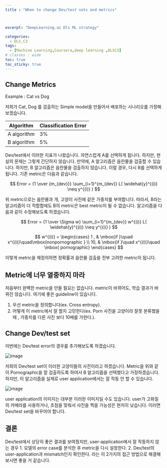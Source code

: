 ```yaml
---
title : "When to change Dev/test sets and metrics"



excerpt: "DeepLearning.ai Dls ML strategy"

categories:
  - DLS_C3
tags:
  - [Machine Learning,Coursera,deep learning ,DLSC3]
# classes : wide
toc: true
toc_sticky: true
---
```

## Change Metrics

Example : Cat vs Dog

저희가 Cat, Dog 를 검출하는 Simple model을 만들어서 배포하는 시나리오를 가정해보겠습니다. 

| Algorithm   | Classification Error |
| ----------- | -------------------- |
| A algorithm | 3%                   |
| B algorithm | 5%                   |

Dev/test에서 이러한 지표가 나왔습니다. 자연스럽게 A를 선택하게 됩니다. 하지만, 현실의 문제는 그렇게 간단하지 않습니다. 만약에, A 알고리즘은  음란물을 검출할 수 있습니다. 하지만, B 알고리즘은 음란물을 검출하지 않습니다. 이럴 경우, 다시 B를 선택하게 됩니다.  기존 metric은 다음과 같습니다.

$$ Error = {1 \over {m_{dev}}} \sum_{i=1}^{m_{dev}} L( \widehat{y}^{(i)} \neq y^{(i)} ) $$ 

위 metric으로는 음란물과 개, 고양이 사진에 같은 가중치를 부여합니다. 따라서, B라는 알고리즘이 더 적합함에도 B의 metric은 best metric이 될 수 없습니다. 알고리즘을 다음과 같이 수정해보도록 하겠습니다.



$$ Error = {1 \over \Sigma w} \sum_{i=1}^{m_{dev}} w^{(i)} L( \widehat{y}^{(i)} \neq y^{(i)} ) $$ 

$$ w^{(i)} =  \begin{cases} 1 ,  & \mbox{if  }\quad x^{(i)}\quad\mbox{nonpornographic } \\ 10, & \mbox{if  }\quad x^{(i)}\quad \mbox{	pornographic} \end{cases} $$

이렇게 metric을 재정의하면 정확률과 음란물 검출을 전부 고려한 metric이 됩니다.



## Metric에 너무 열중하지 마라

처음부터 완벽한 metric을 만들 필요는 없습니다. metric이 바뀌어도, 학습 결과가 바뀌진 않습니다. 여기에 좋은 guideline이 있습니다.

1. 우선 metric을 정의합니다(ex. Cross entropy).
2. 어떻게 이 metric에서 잘 할지 고민한다(ex. Porn 사진을 고양이라 잘못 분류했을때 ,  가중치를 다른 사진 보다 10배를 가한다.).



## Change Dev/test set

이번에는 Dev/test error의 경우를 추가해보도록 하겠습니다.

![image](https://user-images.githubusercontent.com/50165842/144239085-3845a0ce-b07c-4cc0-a2b2-bc63779f7e80.png)

저희의  Dev/test set이 이러한 고양이들의 사진이라고 하겠습니다. Metric을 위와 같이 Pornographic을 잘 검출하도록 하여서 B 알고리즘을 선택했다고 가정하겠습니다. 하지만, 이 알고리즘을 실제로 user application에서는 잘 작동 안 할 수 있습니다.

![image](https://user-images.githubusercontent.com/50165842/144239316-75995f59-7f6e-42bd-8cf1-f80fdd895bb4.png)

user application의 이미지는 대부분 이러한 이미지일 수도 있습니다. user가 고화질의 카메라를 사용하거나, 초점을 맞춰서 사진을 찍을 가능성은 현저히 낮습니다. 이러면 Dev/test set을 바꾸어야 합니다.

## 결론

Dev/test에서 상당히 좋은 결과를 보여줬지만,  user-application에서 잘 작동하지 않는 경우 1. 모델의 error case를 분석한 후 metric을 다시 설정한다. 2. Dev/test의 user-application과 mismatch인지 확인한다. 라는 이 2가지의 접근 방법으로 해결해보시면 좋을 거 같습니다.